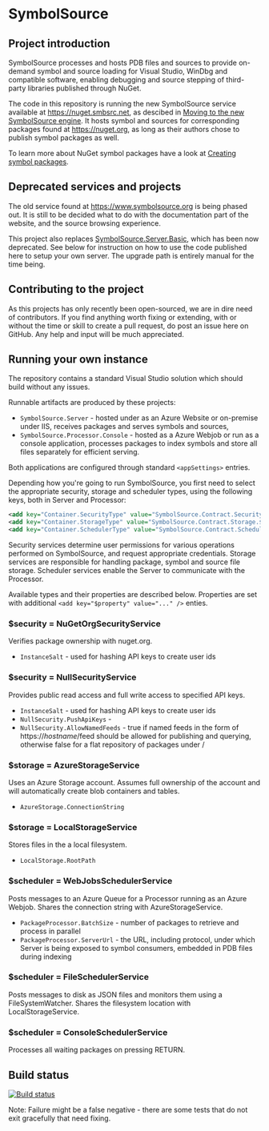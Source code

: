 # SymbolSource

## Project introduction

SymbolSource processes and hosts PDB files and sources to provide on-demand symbol and source loading
for Visual Studio, WinDbg and compatible software, enabling debugging and source stepping of third-party
libraries published through NuGet.

The code in this repository is running the new SymbolSource service available at https://nuget.smbsrc.net, as descibed in  [Moving to the new SymbolSource engine](https://tripleemcoder.com/2015/10/04/moving-to-the-new-symbolsource-engine/). It hosts symbol and sources for corresponding packages found at https://nuget.org, as long as their authors chose to publish symbol packages as well.

To learn more about NuGet symbol packages have a look at [Creating symbol packages](https://docs.microsoft.com/en-us/nuget/create-packages/symbol-packages).

## Deprecated services and projects

The old service found at https://www.symbolsource.org is being phased out. It is still to be decided what to do with the documentation part of the website, and the source browsing experience.

This project also replaces [SymbolSource.Server.Basic](https://github.com/SymbolSource/SymbolSource.Community), which has been now deprecated. See below for instruction on how to use the code published here to setup your own server. The upgrade path is entirely manual for the time being.

## Contributing to the project

As this projects has only recently been open-sourced, we are in dire need of contributors. If you find anything worth fixing or extending, with or without the time or skill to create a pull request, do post an issue here on GitHub. Any help and input will be much appreciated.

## Running your own instance

The repository contains a standard Visual Studio solution which should build without any issues.

Runnable artifacts are produced by these projects:
* `SymbolSource.Server` - hosted under as an Azure Website or on-premise under IIS, receives packages and serves symbols and sources,
* `SymbolSource.Processor.Console` - hosted as a Azure Webjob or run as a console application, processes packages to index symbols and store all files separately for efficient serving.

Both applications are configured through standard `<appSettings>` entries.

Depending how you're going to run SymbolSource, you first need to select the appropriate security, storage and scheduler types, using the following keys, both in Server and Processor:
```xml
<add key="Container.SecurityType" value="SymbolSource.Contract.Security.$security, SymbolSource.Contract" />
<add key="Container.StorageType" value="SymbolSource.Contract.Storage.$storage, SymbolSource.Contract" />
<add key="Container.SchedulerType" value="SymbolSource.Contract.Scheduler.$scheduler, SymbolSource.Contract" />
```

Security services determine user permissions for various operations performed on SymbolSource, and request appropriate credentials. Storage services are responsible for handling package, symbol and source file storage. Scheduler services enable the Server to communicate with the Processor. 

Available types and their properties are described below. Properties are set with additional `<add key="$property" value="..." />` enties.

### $security = NuGetOrgSecurityService

Verifies package ownership with nuget.org.
* `InstanceSalt` - used for hashing API keys to create user ids
 
### $security = NullSecurityService

Provides public read access and full write access to specified API keys.
* `InstanceSalt` - used for hashing API keys to create user ids
* `NullSecurity.PushApiKeys` - 
* `NullSecurity.AllowNamedFeeds` - true if named feeds in the form of https://$hostname/$feed should be allowed for publishing and querying, otherwise false for a flat repository of packages under /

### $storage = AzureStorageService

Uses an Azure Storage account. Assumes full ownership of the account and will automatically create blob containers and tables.
* `AzureStorage.ConnectionString`

### $storage = LocalStorageService

Stores files in the a local filesystem.
* `LocalStorage.RootPath`

### $scheduler = WebJobsSchedulerService

Posts messages to an Azure Queue for a Processor running as an Azure Webjob. Shares the connection string with AzureStorageService.
* `PackageProcessor.BatchSize` - number of packages to retrieve and process in parallel
* `PackageProcessor.ServerUrl` - the URL, including protocol, under which Server is being exposed to symbol consumers, embedded in PDB files during indexing

### $scheduler = FileSchedulerService

Posts messages to disk as JSON files and monitors them using a FileSystemWatcher. Shares the filesystem location with LocalStorageService.

### $scheduler = ConsoleSchedulerService

Processes all waiting packages on pressing RETURN.

## Build status
[![Build status](https://ci.appveyor.com/api/projects/status/github/SymbolSource/SymbolSource?branch=master&svg=true)](https://ci.appveyor.com/project/TripleEmcoder/symbolsource/branch/master)

Note: Failure might be a false negative - there are some tests that do not exit gracefully that need fixing.
